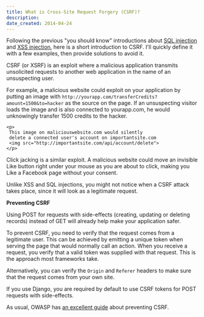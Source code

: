 ```yaml
---
title: What is Cross-Site Request Forgery (CSRF)?
description: 
date_created: 2014-04-24
---
```


Following the previous "you should know" introductions about [SQL injection](http://wisercoder.com/sql-injection/) and [XSS injection](http://wisercoder.com/xss-injection/), here is a short introduction to CSRF. I'll quickly define it with a few examples, then provide solutions to avoid it.

CSRF (or XSRF) is an exploit where a malicious application transmits unsolicited requests to another web application in the name of an unsuspecting user.

For example, a malicious website could exploit on your application by putting an image with `http://yourapp.com/transferCredits?amount=1500&to=hacker` as the source on the page. If an unsuspecting visitor loads the image and is also connected to yourapp.com, he would unknowingly transfer 1500 credits to the hacker.

```
<p>
 This image on maliciouswebsite.com would silently
 delete a connected user's account on importantsite.com
 <img src="http://importantsite.com/api/account/delete">
</p>
```

Click jacking is a similar exploit. A malicious website could move an invisible Like button right under your mouse as you are about to click, making you Like a Facebook page without your consent.

Unlike XSS and SQL injections, you might not notice when a CSRF attack takes place, since it will look as a legitimate request.

**Preventing CSRF**

Using POST for requests with side-effects (creating, updating or deleting records) instead of GET will already help make your application safer.

To prevent CSRF, you need to verify that the request comes from a legitimate user. This can be achieved by emitting a unique token when serving the page that would normally call an action. When you receive a request, you verify that a valid token was supplied with that request. This is the approach most frameworks take.

Alternatively, you can verify the `Origin` and `Referer` headers to make sure that the request comes from your own site.

If you use Django, you are required by default to use CSRF tokens for POST requests with side-effects.

As usual, OWASP has [an excellent guide](https://www.owasp.org/index.php/Cross-Site_Request_Forgery_%28CSRF%29_Prevention_Cheat_Sheet) about preventing CSRF.

